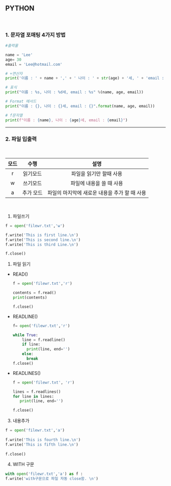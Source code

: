 ## PYTHON
<br/>

### 1. 문자열 포매팅 4가지 방법
```python
#출력물

name = 'Lee'
age= 30
email = 'Lee@hotmail.com'

# +연산자
print('이름 : ' + name + ',' + ' 나이 : ' + str(age) + '세, ' + 'email : ' + email)

# 표식
print("이름 : %s, 나이 : %d세, email : %s" %(name, age, email))

# Format 메서드
print("이름 : {}, 나이 : {}세, email : {}".format(name, age, email))

# f문자열
print(f"이름 : {name}, 나이 : {age}세, email : {email}")
```
----

### 2. 파일 입출력
<br/>

|모드|수행|설명|
|:---:|:---:|:---:|
|r|읽기모드|파일을 읽기만 할때 사용
|w|쓰기모드|파일에 내용을 쓸 때 사용
|a|추가 모드|파일의 마지막에 새로운 내용을 추가 할 때 사용|
<br/>

  1) 파일쓰기


    
```python
f = open('filewr.txt','w')

f.write('This is first line.\n')
f.write('This is second line.\n')
f.write('This is third Line.\n')

f.close()
```
1) 파일 읽기
+ READ()
  ```python
  f = open('filewr.txt','r')
  
  contents = f.read()
  print(contents)

  f.close()
  ```
+ READLINE()
  ```python
  f= open('filewr.txt','r')

  while True:
      line = f.readline()
      if line:
        print(line, end='')
      else:
        break
  f.close() 
  ```
+ READLINES()
    ```python
   f = open('filewr.txt', 'r')
  
   lines = f.readlines()
   for line in lines:
       print(line, end='')

  f.close()
 

3) 내용추가
```python
f = open('filewr.txt','a')
    
f.write('This is fourth line.\n')
f.write('This is fifth line.\n')
    
f.close()
```


4) WITH 구문
```python
with open('filewr.txt','a') as f :
f.write('with구문으로 파일 자동 close함. \n')
```
